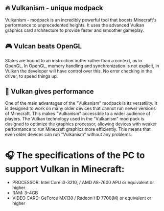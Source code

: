 🔥 Vulkanism - unique modpack
-
Vulkanism - modpack is an incredibly powerful tool that boosts Minecraft's performance to unprecedented heights. It uses the advanced Vulkan graphics card architecture to provide faster and smoother gameplay.

🎮 Vulcan beats OpenGL
-
States are bound to an instruction buffer rather than a context, as in OpenGL. In OpenGL, memory handling and synchronization is not explicit, in Vulkan the developer will have control over this. No error checking in the driver, to speed things up.

🚀 Vulkan gives performance
-
One of the main advantages of the "Vulkanism" modpack is its versatility. It is designed to work on many older devices that cannot run newer versions of Minecraft. This makes "Vulkanism" accessible to a wider audience of players. The Vulkan technology used in the "Vulkanism" mod pack is designed to optimize the graphics processor, allowing devices with weaker performance to run Minecraft graphics more efficiently. This means that even older devices can run "Vulkanism" without any problems.


# 🎧 The specifications of the PC to support Vulkan in Minecraft:

- PROCESSOR: Intel Core i3-3210, / AMD A8-7600 APU or equivalent or higher
- RAM: 3-4GB
- VIDEO CARD: GeForce MX130 / Radeon HD 7700(M) or equivalent or higher
